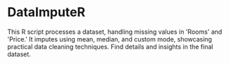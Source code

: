 # DataImputeR
This R script processes a dataset, handling missing values in 'Rooms' and 'Price.' It imputes using mean, median, and custom mode, showcasing practical data cleaning techniques. Find details and insights in the final dataset.

